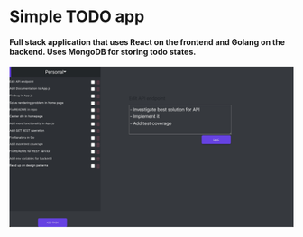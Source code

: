 # Simple TODO app
#### Full stack application that uses React on the frontend and Golang on the backend. Uses MongoDB for storing todo states.
![image](./src/todo_app.jpg)
